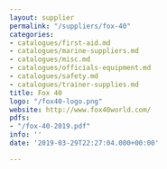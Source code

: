 ```yaml
---
layout: supplier
permalink: "/suppliers/fox-40"
categories:
- catalogues/first-aid.md
- catalogues/marine-suppliers.md
- catalogues/misc.md
- catalogues/officials-equipment.md
- catalogues/safety.md
- catalogues/trainer-supplies.md
title: Fox 40
logo: "/fox40-logo.png"
website: http://www.fox40world.com/
pdfs:
- "/fox-40-2019.pdf"
info: ''
date: '2019-03-29T22:27:04.000+00:00'

---
```

